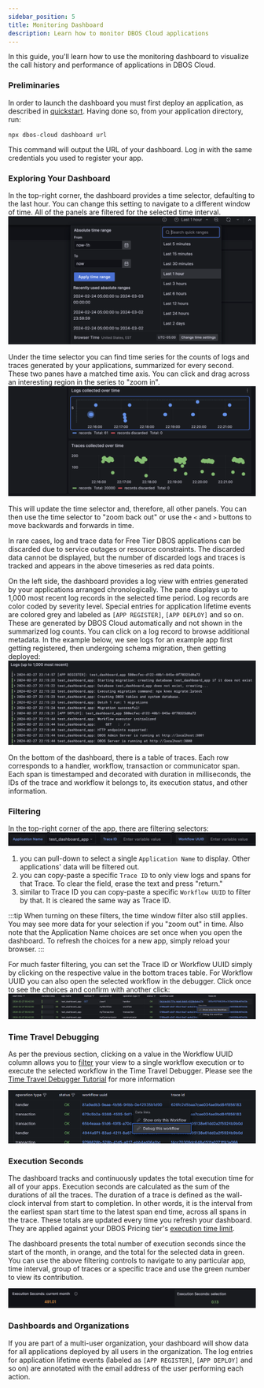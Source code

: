 ```yaml
---
sidebar_position: 5
title: Monitoring Dashboard
description: Learn how to monitor DBOS Cloud applications
---
```


In this guide, you'll learn how to use the monitoring dashboard to visualize the call history and performance of applications in DBOS Cloud.

### Preliminaries

In order to launch the dashboard you must first deploy an application, as described in [quickstart](../getting-started/quickstart.md). Having done so, from your application directory, run:

```
npx dbos-cloud dashboard url
```

This command will output the URL of your dashboard. Log in with the same credentials you used to register your app. 

### Exploring Your Dashboard

In the top-right corner, the dashboard provides a time selector, defaulting to the last hour. You can change this setting to navigate to a different window of time. All of the panels are filtered for the selected time interval.
![Time picker](./assets/time_picker.png)

Under the time selector you can find time series for the counts of logs and traces generated by your applications, summarized for every second. These two panes have a matched time axis. You can click and drag across an interesting region in the series to "zoom in". 
![Series](./assets/timeseries.png)

This will update the time selector and, therefore, all other panels. You can then use the time selector to "zoom back out" or use the `<` and `>` buttons to move backwards and forwards in time.

In rare cases, log and trace data for Free Tier DBOS applications can be discarded due to service outages or resource constraints. The discarded data cannot be displayed, but the number of discarded logs and traces is tracked and appears in the above timeseries as red data points.

On the left side, the dashboard provides a log view with entries generated by your applications arranged chronologically. The pane displays up to 1,000 most recent log records in the selected time period. Log records are color coded by severity level. Special entries for application lifetime events are colored grey and labeled as `[APP REGISTER]`, `[APP DEPLOY]` and so on. These are generated by DBOS Cloud automatically and not shown in the summarized log counts. You can click on a log record to browse additional metadata. In the example below, we see logs for an example app first getting registered, then undergoing schema migration, then getting deployed:
![Logs](./assets/log.png)

On the bottom of the dashboard, there is a table of traces. Each row corresponds to a handler, workflow, transaction or communicator span. Each span is timestamped and decorated with duration in milliseconds, the IDs of the trace and workflow it belongs to, its execution status, and other information. 

### Filtering

In the top-right corner of the app, there are filtering selectors:
![Filters](./assets/filters.png)
1. you can pull-down to select a single `Application Name` to display. Other applications' data will be filtered out.
2. you can copy-paste a specific `Trace ID` to only view logs and spans for that Trace. To clear the field, erase the text and press "return."
3. similar to Trace ID you can copy-paste a specific `Workflow UUID` to filter by that. It is cleared the same way as Trace ID.

:::tip
When turning on these filters, the time window filter also still applies. You may see more data for your selection if you "zoom out" in time. Also note that the Application Name choices are set once when you open the dashboard. To refresh the choices for a new app, simply reload your browser.
:::

For much faster filtering, you can set the Trace ID or Workflow UUID simply by clicking on the respective value in the bottom traces table. For Workflow UUID you can also open the selected workflow in the debugger. Click once to see the choices and confirm with another click:
![Traces](./assets/traces.png)

### Time Travel Debugging

As per the previous section, clicking on a value in the Workflow UUID column allows you to [filter](#filtering) your view to a single workflow execution or to execute the selected workflow in the Time Travel Debugger. Please see the [Time Travel Debugger Tutorial](./timetravel-debugging#debugging-from-the-monitoring-dashboard) for more information

![Debug this workflow menu](./assets/dash-debug-wf.png)

### Execution Seconds

The dashboard tracks and continuously updates the total execution time for all of your apps. Execution seconds are calculated as the sum of the durations of all the traces. The duration of a trace is defined as the wall-clock interval from start to completion. In other words, it is the interval from the earliest span start time to the latest span end time, across all spans in the trace. These totals are updated every time you refresh your dashboard. They are applied against your DBOS Pricing tier's [execution time limit](https://www.dbos.dev/pricing).

The dashboard presents the total number of execution seconds since the start of the month, in orange, and the total for the selected data in green. You can use the above filtering controls to navigate to any particular app, time interval, group of traces or a specific trace and use the green number to view its contribution. 

![Execution Seconds](./assets/execution-seconds.png)

### Dashboards and Organizations

If you are part of a multi-user organization, your dashboard will show data for all applications deployed by all users in the organization. The log entries for application lifetime events (labeled as `[APP REGISTER]`, `[APP DEPLOY]` and so on) are annotated with the email address of the user performing each action.
